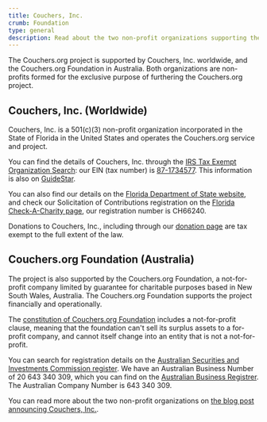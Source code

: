 ```yaml
---
title: Couchers, Inc.
crumb: Foundation
type: general
description: Read about the two non-profit organizations supporting the Couchers.org project
---
```


The Couchers.org project is supported by Couchers, Inc. worldwide, and the Couchers.org Foundation in Australia. Both organizations are non-profits formed for the exclusive purpose of furthering the Couchers.org project.

## Couchers, Inc. (Worldwide)

Couchers, Inc. is a 501(c)(3) non-profit organization incorporated in the State of Florida in the United States and operates the Couchers.org service and project.

You can find the details of Couchers, Inc. through the [IRS Tax Exempt Organization Search](https://apps.irs.gov/app/eos/): our EIN (tax number) is [87-1734577](https://apps.irs.gov/app/eos/detailsPage?ein=871734577&name=Couchers%20Inc.&city=Fort%20Myers&state=FL&countryAbbr=US&dba=&type=CHARITIES,%20DETERMINATIONLETTERS&orgTags=CHARITIES&orgTags=DETERMINATIONLETTERS). This information is also on [GuideStar](https://www.guidestar.org/profile/87-1734577).

You can also find our details on the [Florida Department of State website](https://search.sunbiz.org/Inquiry/CorporationSearch/SearchResultDetail?inquirytype=FeiNumber&directionType=Initial&searchNameOrder=871734577N210000086330&aggregateId=domnp-n21000008633-9f9a169a-3a18-44ea-9bbf-07966335007d&searchTerm=871734577&listNameOrder=871734577N210000086330), and check our Solicitation of Contributions registration on the [Florida Check-A-Charity page](https://csapp.fdacs.gov/CSPublicApp/CheckACharity/CheckACharity.aspx), our registration number is CH66240.

Donations to Couchers, Inc., including through our [donation page](https://couchers.org/donate) are tax exempt to the full extent of the law.

## Couchers.org Foundation (Australia)

The project is also supported by the Couchers.org Foundation, a not-for-profit company limited by guarantee for charitable purposes based in New South Wales, Australia. The Couchers.org Foundation supports the project financially and operationally.

The [constitution of Couchers.org Foundation](https://couchers.org/foundation/constitution.pdf) includes a not-for-profit clause, meaning that the foundation can't sell its surplus assets to a for-profit company, and cannot itself change into an entity that is not a not-for-profit.

You can search for registration details on the [Australian Securities and Investments Commission register](https://connectonline.asic.gov.au/RegistrySearch/faces/landing/SearchRegisters.jspx). We have an Australian Business Number of 20 643 340 309, which you can find on the [Australian Business Registrer](https://abr.business.gov.au/ABN/View?id=20643340309). The Australian Company Number is 643 340 309.

You can read more about the two non-profit organizations on [the blog post announcing Couchers, Inc.](/blog/2022/01/20/couchers-becomes-501c3-nonprofit).
